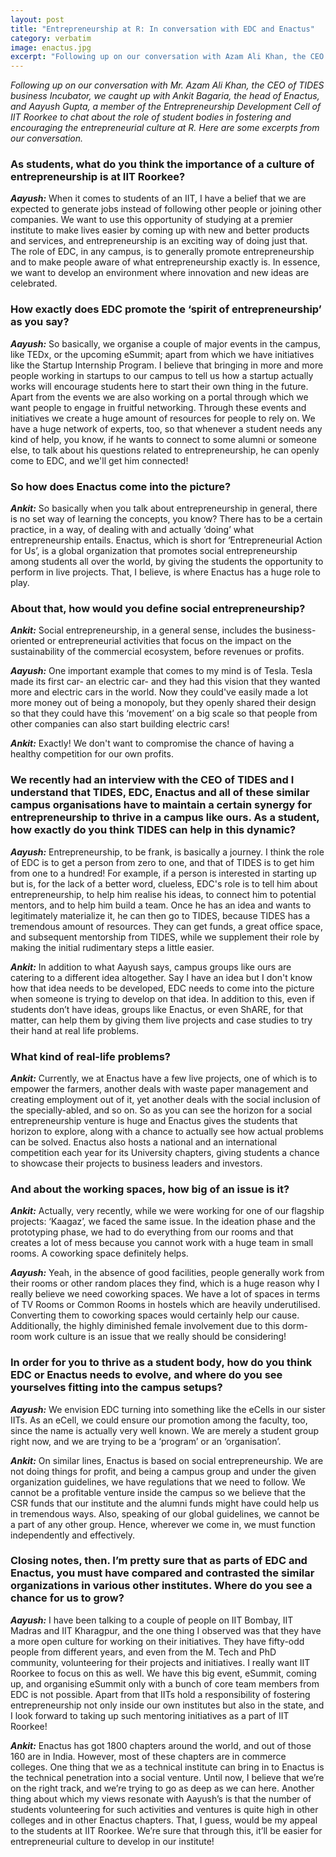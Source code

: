 ```yaml
---
layout: post
title: "Entrepreneurship at R: In conversation with EDC and Enactus"
category: verbatim
image: enactus.jpg
excerpt: "Following up on our conversation with Azam Ali Khan, the CEO of TIDES business Incubator, we caught up with Ankit Bagaria, the head of Enactus, and Aayush Gupta, a member of the Entrepreneurship Development Cell of IIT Roorkee to chat about the role of student bodies in fostering and encouraging the entrepreneurial culture at R. Here are some excerpts from our conversation."
---
```


_Following up on our conversation with Mr. Azam Ali Khan, the CEO of TIDES business Incubator, we caught up with Ankit Bagaria, the head of Enactus, and Aayush Gupta, a member of the Entrepreneurship Development Cell of IIT Roorkee to chat about the role of student bodies in fostering and encouraging the entrepreneurial culture at R. Here are some excerpts from our conversation._

### As students, what do you think the importance of a culture of entrepreneurship is at IIT Roorkee? 

_**Aayush:**_ When it comes to students of an IIT, I have a belief that we are expected to generate jobs instead of following other people or joining other companies. We want to use this opportunity of studying at a premier institute to make lives easier by coming up with new and better products and services, and entrepreneurship is an exciting way of doing just that. The role of EDC, in any campus, is to generally promote entrepreneurship  and to make people aware of what entrepreneurship exactly is. In essence, we want to develop an environment where innovation and new ideas are celebrated.  

### How exactly does EDC promote the ‘spirit of entrepreneurship’ as you say?

_**Aayush:**_ So basically, we organise a couple of major events in the campus, like TEDx, or the upcoming eSummit; apart from which we have initiatives like the Startup Internship Program. I believe that bringing in more and more people working in startups to our campus to tell us how a startup actually works will encourage students here to start their own thing in the future. Apart from the events we are also working on a portal through which we want people to engage in fruitful networking. Through these events and initiatives we create a huge amount of resources for people to rely on. We have a huge network of experts, too, so that whenever a student needs any kind of help, you know, if he wants to connect to some alumni or someone else, to talk about his questions related to entrepreneurship, he can openly come to EDC, and we'll get him connected! 

### So how does Enactus come into the picture?

_**Ankit:**_ So basically when you talk about entrepreneurship in general, there is no set way of learning the concepts, you know? There has to be a certain practice, in a way, of dealing with and actually ‘doing’ what entrepreneurship entails. Enactus, which is short for ‘Entrepreneurial Action for Us’, is a global organization that promotes social entrepreneurship among students all over the world, by giving the students the opportunity to perform in live projects.  That, I believe, is where Enactus has a huge role to play. 

### About that, how would you define social entrepreneurship?

_**Ankit:**_ Social entrepreneurship, in a general sense, includes the business-oriented or entrepreneurial activities that focus on the impact on the sustainability of the commercial ecosystem, before revenues or profits. 

_**Aayush:**_ One important example that comes to my mind is of Tesla. Tesla made its first car- an electric car- and they had this vision that they wanted more and electric cars in the world. Now they could've easily made a lot more money out of being a monopoly, but they openly shared their design so that they could have this ‘movement’ on a big scale so that people from other companies can also start building electric cars!

_**Ankit:**_ Exactly! We don't want to compromise the chance of having a healthy competition for our own profits.

### We recently had an interview with the CEO of TIDES and I understand that TIDES, EDC, Enactus and all of these similar campus organisations have to maintain a certain synergy for entrepreneurship to thrive in a campus like ours. As a student, how exactly do you think TIDES can help in this dynamic?

_**Aayush:**_ Entrepreneurship, to be frank, is basically a journey. I think the role of EDC is to get a person from zero to one, and that of TIDES is to get him from one to a hundred! For example, if a person is interested in starting up but is, for the lack of a better word, clueless, EDC's role is to tell him about entrepreneurship, to help him realise his ideas, to connect him to potential mentors, and to help him build a team. Once he has an idea and wants to legitimately materialize it, he can then go to TIDES, because TIDES has a tremendous amount of resources. They can get funds, a great office space, and subsequent mentorship from TIDES, while we supplement their role by making the initial rudimentary steps a little easier. 

_**Ankit:**_ In addition to what Aayush says, campus groups like ours are catering to a different idea altogether. Say I have an idea but I don't know how that idea needs to be developed, EDC needs to come into the picture when someone is trying to develop on that idea. In addition to this, even if students don’t have ideas, groups like Enactus, or even ShARE, for that matter, can help them by giving them live projects and case studies to try their hand at real life problems.

### What kind of real-life problems?

_**Ankit:**_ Currently, we at Enactus have a few live projects, one of which is to empower the farmers, another deals with waste paper management and creating employment out of it, yet another deals with the social inclusion of the specially-abled, and so on. So as you can see the horizon for a social entrepreneurship venture is huge and Enactus gives the students that horizon to explore, along with a chance to actually see how actual problems can be solved. Enactus also hosts a national and an international competition each year for its University chapters, giving students a chance to showcase their projects to business leaders and investors.

### And about the working spaces, how big of an issue is it?

_**Ankit:**_ Actually, very recently, while we were working for one of our flagship projects: ‘Kaagaz’, we faced the same issue. In the ideation phase and the prototyping phase, we had to do everything from our rooms and that creates a lot of mess because you cannot work with a huge team in small rooms. A coworking space definitely helps.

_**Aayush:**_ Yeah, in the absence of good facilities, people generally work from their rooms or other random places they find, which is a huge reason why I really believe we need coworking spaces. We have a lot of spaces in terms of TV Rooms or Common Rooms in hostels which are heavily underutilised. Converting them to coworking spaces would certainly help our cause. Additionally, the highly diminished female involvement due to this dorm-room work culture is an issue that we really should be considering!

### In order for you to thrive as a student body, how do you think EDC or Enactus needs to evolve, and where do you see yourselves fitting into the campus setups?

_**Aayush:**_ We envision EDC turning into something like the eCells in our sister IITs. As an eCell, we could ensure our promotion among the faculty, too, since the name is actually very well known. We are merely a student group right now, and we are trying to be a ‘program’ or an ‘organisation’.

_**Ankit:**_ On similar lines, Enactus is based on social entrepreneurship. We are not doing things for profit, and being a campus group and under the given organization guidelines, we have regulations that we need to follow. We cannot be a profitable venture inside the campus so we believe that the CSR funds that our institute and the alumni funds might have could help us in tremendous ways. Also, speaking of our global guidelines, we cannot be a part of any other group. Hence, wherever we come in, we must function independently and effectively.

### Closing notes, then. I’m pretty sure that as parts of EDC and Enactus, you must have compared and contrasted the similar organizations in various other institutes. Where do you see a chance for us to grow?

_**Aayush:**_ I have been talking to a couple of people on IIT Bombay, IIT Madras and IIT Kharagpur, and the one thing I observed was that they have a more open culture for working on their initiatives. They have fifty-odd people from different years, and even from the M. Tech and PhD community, volunteering for their projects and initiatives. I really want IIT Roorkee to focus on this as well. We have this big event, eSummit, coming up, and organising eSummit only with a bunch of core team members from EDC is not possible. Apart from that IITs hold a responsibility of fostering entrepreneurship not only inside our own institutes but also in the state, and I look forward to taking up such mentoring initiatives as a part of IIT Roorkee!

_**Ankit:**_ Enactus has got 1800 chapters around the world, and out of those 160 are in India. However, most of these chapters are in commerce colleges. One thing that we as a technical institute can bring in to Enactus is the technical penetration into a social venture. Until now, I believe that we’re on the right track, and we’re trying to go as deep as we can here. Another thing about which my views resonate with Aayush’s is that the number of students volunteering for such activities and ventures is quite high in other colleges and in other Enactus chapters. That, I guess, would be my appeal to the students at IIT Roorkee. We’re sure that through this, it’ll be easier for entrepreneurial culture to develop in our institute!